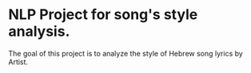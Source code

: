 # NLP Project for song's style analysis.
The goal of this project is to analyze the style of Hebrew song lyrics by Artist.
